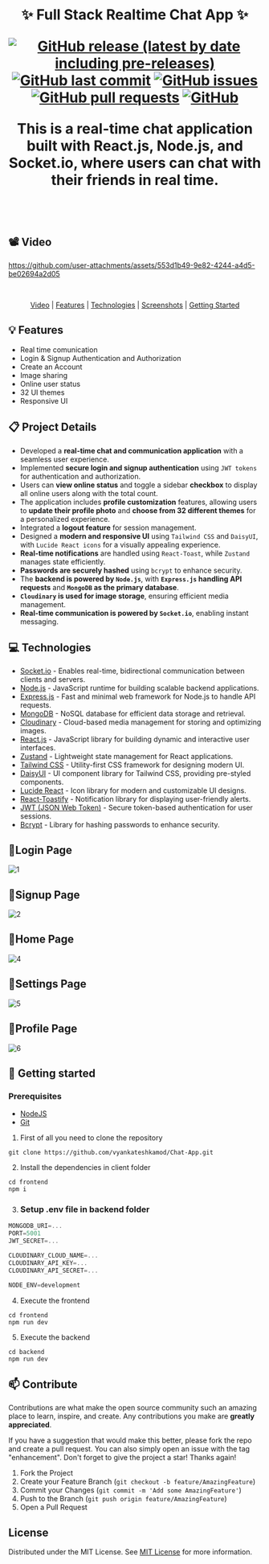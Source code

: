 <h1 align="center" style="font-weight: bold;">✨ Full Stack Realtime Chat App ✨


[![GitHub release (latest by date including pre-releases)](https://img.shields.io/github/v/release/vyankateshkamod/Chat-App?include_prereleases)](https://github.com/vyankateshkamod/Chat-App/releases)
[![GitHub last commit](https://img.shields.io/github/last-commit/vyankateshkamod/Chat-App)](https://github.com/vyankateshkamod/Chat-App/commits/main)
[![GitHub issues](https://img.shields.io/github/issues-raw/vyankateshkamod/Chat-App)](https://github.com/vyankateshkamod/Chat-App/LICENSE)
[![GitHub pull requests](https://img.shields.io/github/issues-pr/vyankateshkamod/Chat-App)](https://github.com/vyankateshkamod/Chat-App/pulls)
[![GitHub](https://img.shields.io/github/license/vyankateshkamod/Chat-App)](https://github.com/vyankateshkamod/Chat-App/blob/main/LICENSE)


<p align="center">This is a real-time chat application built with React.js, Node.js, and Socket.io, where users can chat with their friends in real time.
</p>

<br>
<h2 id="Video">📽️ Video</h2>


https://github.com/user-attachments/assets/553d1b49-9e82-4244-a4d5-be02694a2d05


<br>

<p align="center">
<a href="#Video">Video</a> |
<a href="#Features">Features</a> |
<a href="#technologies">Technologies</a> |
<a href="#Screenshots">Screenshots</a> |
<a href="#started">Getting Started</a>
</p>

<h2 id="Features">💡 Features</h2>

- Real time comunication
- Login & Signup Authentication and Authorization
- Create an Account
- Image sharing
- Online user status
- 32 UI themes
- Responsive UI

<h2 id="Project Details">📋 Project Details</h2>


- Developed a **real-time chat and communication application** with a seamless user experience.  
- Implemented **secure login and signup authentication** using ```JWT tokens``` for authentication and authorization.  
- Users can **view online status** and toggle a sidebar **checkbox** to display all online users along with the total count.  
- The application includes **profile customization** features, allowing users to **update their profile photo** and **choose from 32 different themes** for a personalized experience.  
- Integrated a **logout feature** for session management.  
- Designed a **modern and responsive UI** using ```Tailwind CSS``` and ```DaisyUI```, with ```Lucide React icons``` for a visually appealing experience.  
- **Real-time notifications** are handled using ```React-Toast```, while ```Zustand``` manages state efficiently.  
- **Passwords are securely hashed** using ```bcrypt``` to enhance security.  
- The **backend is powered by ```Node.js```**, with **```Express.js``` handling API requests** and **```MongoDB``` as the primary database**.  
- **```Cloudinary``` is used for image storage**, ensuring efficient media management.  
- **Real-time communication is powered by ```Socket.io```**, enabling instant messaging.  

<h2 id="technologies">💻 Technologies</h2>

- [Socket.io](https://socket.io/) - Enables real-time, bidirectional communication between clients and servers.  
- [Node.js](https://nodejs.org/) - JavaScript runtime for building scalable backend applications.  
- [Express.js](https://expressjs.com/) - Fast and minimal web framework for Node.js to handle API requests.  
- [MongoDB](https://www.mongodb.com/) - NoSQL database for efficient data storage and retrieval.  
- [Cloudinary](https://cloudinary.com/) - Cloud-based media management for storing and optimizing images.  
- [React.js](https://react.dev/) - JavaScript library for building dynamic and interactive user interfaces.  
- [Zustand](https://github.com/pmndrs/zustand) - Lightweight state management for React applications.  
- [Tailwind CSS](https://tailwindcss.com/) - Utility-first CSS framework for designing modern UI.  
- [DaisyUI](https://daisyui.com/) - UI component library for Tailwind CSS, providing pre-styled components.  
- [Lucide React](https://lucide.dev/) - Icon library for modern and customizable UI designs.  
- [React-Toastify](https://fkhadra.github.io/react-toastify/) - Notification library for displaying user-friendly alerts.  
- [JWT (JSON Web Token)](https://jwt.io/) - Secure token-based authentication for user sessions.  
- [Bcrypt](https://www.npmjs.com/package/bcrypt) - Library for hashing passwords to enhance security.  


## 🚀Login Page
![1](https://github.com/vyankateshkamod/Project-Assests/blob/main/Chat-App/Screenshots/Screenshot%202025-02-24%20232817.png?raw=true)

## 🚀Signup Page
![2](https://raw.githubusercontent.com/vyankateshkamod/Project-Assests/refs/heads/main/Chat-App/Screenshots/Screenshot%202025-02-24%20232732.png)

## 🚀Home Page
![4](https://github.com/vyankateshkamod/Project-Assests/blob/main/Chat-App/Screenshots/Screenshot%202025-02-24%20232948.png?raw=true)

## 🚀Settings Page
![5](https://github.com/vyankateshkamod/Project-Assests/blob/main/Chat-App/Screenshots/Screenshot%202025-02-24%20233037.png?raw=true)

## 🚀Profile Page
![6](https://github.com/vyankateshkamod/Project-Assests/blob/main/Chat-App/Screenshots/Screenshot%202025-02-24%20233120.png?raw=true)




<h2 id="started">🚀 Getting started</h2>

 
<h3>Prerequisites</h3>

- [NodeJS](https://nodejs.org/en/download/package-manager)
- [Git](https://www.git-scm.com/download/win)
 

1. First of all you need to clone the repository
```shell
git clone https://github.com/vyankateshkamod/Chat-App.git
```
2. Install the dependencies in client folder
```shell
cd frontend
npm i
```

3. ### Setup .env file in backend folder

```js
MONGODB_URI=...
PORT=5001
JWT_SECRET=...

CLOUDINARY_CLOUD_NAME=...
CLOUDINARY_API_KEY=...
CLOUDINARY_API_SECRET=...

NODE_ENV=development
```

4. Execute the frontend
```shell
cd frontend
npm run dev
```
5. Execute the backend
```shell
cd backend
npm run dev
```

<h2 id="contribute">📫 Contribute</h2>

Contributions are what make the open source community such an amazing place to learn, inspire, and create. Any contributions you make are **greatly appreciated**.

If you have a suggestion that would make this better, please fork the repo and create a pull request. You can also simply open an issue with the tag "enhancement".
Don't forget to give the project a star! Thanks again!

1. Fork the Project
2. Create your Feature Branch (`git checkout -b feature/AmazingFeature`)
3. Commit your Changes (`git commit -m 'Add some AmazingFeature'`)
4. Push to the Branch (`git push origin feature/AmazingFeature`)
5. Open a Pull Request

## License

Distributed under the MIT License. See [MIT License](https://opensource.org/licenses/MIT) for more information.









